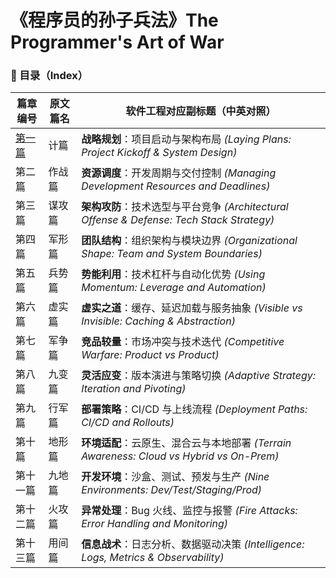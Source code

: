 # 《程序员的孙子兵法》The Programmer's Art of War

### 📖 目录（Index）

| 篇章编号 | 原文篇名 | 软件工程对应副标题（中英对照）                                                             |
| ---- | ---- | --------------------------------------------------------------------------- |
| [第一篇](https://github.com/uwspstar/The-Programmer-s-Art-of-War/blob/main/%E7%AC%AC%E4%B8%80%E7%AF%87%EF%BC%9A%E8%AE%A1%E7%AF%87%20Laying%20Plans.md)  | 计篇   | **战略规划**：项目启动与架构布局 *(Laying Plans: Project Kickoff & System Design)*        |
| 第二篇  | 作战篇  | **资源调度**：开发周期与交付控制 *(Managing Development Resources and Deadlines)*         |
| 第三篇  | 谋攻篇  | **架构攻防**：技术选型与平台竞争 *(Architectural Offense & Defense: Tech Stack Strategy)* |
| 第四篇  | 军形篇  | **团队结构**：组织架构与模块边界 *(Organizational Shape: Team and System Boundaries)*     |
| 第五篇  | 兵势篇  | **势能利用**：技术杠杆与自动化优势 *(Using Momentum: Leverage and Automation)*             |
| 第六篇  | 虚实篇  | **虚实之道**：缓存、延迟加载与服务抽象 *(Visible vs Invisible: Caching & Abstraction)*       |
| 第七篇  | 军争篇  | **竞品较量**：市场冲突与技术迭代 *(Competitive Warfare: Product vs Product)*              |
| 第八篇  | 九变篇  | **灵活应变**：版本演进与策略切换 *(Adaptive Strategy: Iteration and Pivoting)*            |
| 第九篇  | 行军篇  | **部署策略**：CI/CD 与上线流程 *(Deployment Paths: CI/CD and Rollouts)*               |
| 第十篇  | 地形篇  | **环境适配**：云原生、混合云与本地部署 *(Terrain Awareness: Cloud vs Hybrid vs On-Prem)*     |
| 第十一篇 | 九地篇  | **开发环境**：沙盒、测试、预发与生产 *(Nine Environments: Dev/Test/Staging/Prod)*           |
| 第十二篇 | 火攻篇  | **异常处理**：Bug 火线、监控与报警 *(Fire Attacks: Error Handling and Monitoring)*       |
| 第十三篇 | 用间篇  | **信息战术**：日志分析、数据驱动决策 *(Intelligence: Logs, Metrics & Observability)*        |

